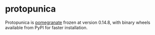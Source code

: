 # protopunica

Protopunica is [pomegranate](https://github.com/jmschrei/pomegranate) frozen at version 0.14.8, with binary wheels available from PyPI for faster installation.

